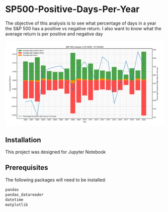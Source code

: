 # SP500-Positive-Days-Per-Year
The objective of this analysis is to see what percentage of days in a year the S&amp;P 500 has a positive vs negative return. I also want to know what the average return is per positive and negative day

![Positive-Days-Per-Year-Chart](https://github.com/mrhulley/SP500-Positive-Days-Per-Year/blob/master/Positive%20Days%20Per%20Year%20Chart.png)

## Installation
This project was designed for Jupyter Notebook

## Prerequisites
The following packages will need to be installed:

	pandas
	pandas_datareader
  	datetime
	matplotlib
